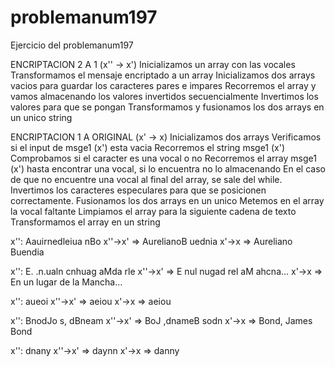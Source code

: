 # problemanum197
Ejercicio del problemanum197


ENCRIPTACION 2 A 1 (x'' -> x')
Inicializamos un array con las vocales
Transformamos el mensaje encriptado a un array
Inicializamos dos arrays vacios para guardar los caracteres pares e impares
Recorremos el array y vamos almacenando los valores invertidos secuencialmente
Invertimos los valores para que se pongan 
Transformamos y fusionamos los dos arrays en un unico string

ENCRIPTACION 1 A ORIGINAL (x' -> x)
Inicializamos dos arrays
Verificamos si el input de msge1 (x') esta vacia
Recorremos el string msge1 (x')
    Comprobamos si el caracter es una vocal o no
    Recorremos el array msge1 (x') hasta encontrar una vocal, si lo encuentra no lo almacenando
        En el caso de que no encuentre una vocal al final del array, se sale del while.
     Invertimos los caracteres especulares para que se posicionen correctamente.
    Fusionamos los dos arrays en un unico
    Metemos en el array la vocal faltante
    Limpiamos el array para la siguiente cadena de texto
Transformamos el array en un string

x'': Aauirnedleiua nBo
x''->x' => AurelianoB uednia
x'->x => Aureliano Buendia

x'': E. .n.ualn cnhuag aMda  rle
x''->x' => E nul nugad rel aM ahcna...
x'->x => En un lugar de la Mancha...

x'': aueoi
x''->x' => aeiou
x'->x => aeiou

x'': BnodJo s, dBneam
x''->x' => BoJ ,dnameB sodn
x'->x => Bond, James Bond

x'': dnany
x''->x' => daynn
x'->x => danny